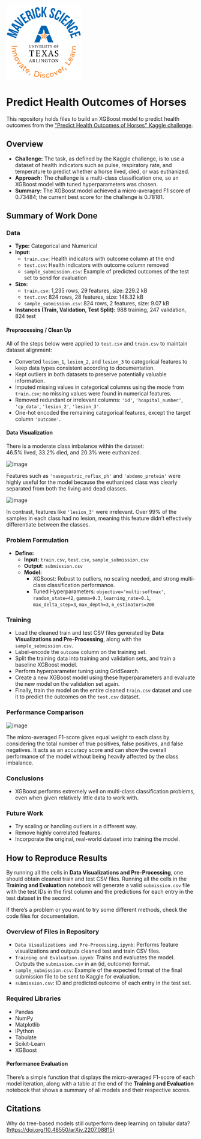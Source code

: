 ![](UTA-DataScience-Logo.png)

# Predict Health Outcomes of Horses

This repository holds files to build an XGBoost model to predict health outcomes from the ["Predict Health Outcomes of Horses" Kaggle challenge](https://www.kaggle.com/competitions/playground-series-s3e22).

## Overview

* **Challenge:** The task, as defined by the Kaggle challenge, is to use a dataset of health indicators such as pulse, respiratory rate, and temperature to predict whether a horse lived, died, or was euthanized.
* **Approach:** The challenge is a multi-class classification one, so an XGBoost model with tuned hyperparameters was chosen.
* **Summary:** The XGBoost model achieved a micro-averaged F1 score of 0.73484; the current best score for the challenge is 0.78181.

## Summary of Work Done

### Data

* **Type:** Categorical and Numerical
* **Input:**
  * `train.csv`: Health indicators with outcome column at the end
  * `test.csv`: Health indicators with outcome column removed
  * `sample_submission.csv`: Example of predicted outcomes of the test set to send for evaluation
* **Size:**
  * `train.csv`: 1,235 rows, 29 features, size: 229.2 kB
  * `test.csv`: 824 rows, 28 features, size: 148.32 kB
  * `sample_submission.csv`: 824 rows, 2 features, size: 9.07 kB
* **Instances (Train, Validation, Test Split):** 988 training, 247 validation, 824 test

#### Preprocessing / Clean Up

All of the steps below were applied to `test.csv` and `train.csv` to maintain dataset alignment:

* Converted `lesion_1`, `lesion_2`, and `lesion_3` to categorical features to keep data types consistent according to documentation.
* Kept outliers in both datasets to preserve potentially valuable information.
* Imputed missing values in categorical columns using the mode from `train.csv`; no missing values were found in numerical features.
* Removed redundant or irrelevant columns: `'id'`, `'hospital_number'`, `'cp_data'`, `'lesion_2'`, `'lesion_3'`.
* One-hot encoded the remaining categorical features, except the target column `'outcome'`.

#### Data Visualization

There is a moderate class imbalance within the dataset:  
46.5% lived, 33.2% died, and 20.3% were euthanized.

![image](https://github.com/user-attachments/assets/a9a3a618-1bcd-4374-ba22-255d89564d2b)

Features such as `'nasogastric_reflux_ph'` and `'abdomo_protein'` were highly useful for the model because the euthanized class was clearly separated from both the living and dead classes.

![image](https://github.com/user-attachments/assets/bcab9bb3-6dd7-416e-b7a3-12fdf848007a)

In contrast, features like `'lesion_3'` were irrelevant. Over 99% of the samples in each class had no lesion, meaning this feature didn’t effectively differentiate between the classes.

### Problem Formulation

* **Define:**
  * **Input:** `train.csv`, `test.csv`, `sample_submission.csv`
  * **Output:** `submission.csv`
  * **Model:**
    * XGBoost: Robust to outliers, no scaling needed, and strong multi-class classification performance.
    * Tuned Hyperparameters: `objective='multi:softmax'`, `random_state=42`, `gamma=0.3`, `learning_rate=0.1`, `max_delta_step=3`, `max_depth=3`, `n_estimators=200`

### Training

* Load the cleaned train and test CSV files generated by **Data Visualizations and Pre-Processing**, along with the `sample_submission.csv`.
* Label-encode the `outcome` column on the training set.
* Split the training data into training and validation sets, and train a baseline XGBoost model.
* Perform hyperparameter tuning using GridSearch.
* Create a new XGBoost model using these hyperparameters and evaluate the new model on the validation set again.
* Finally, train the model on the entire cleaned `train.csv` dataset and use it to predict the outcomes on the `test.csv` dataset.

### Performance Comparison

![image](https://github.com/user-attachments/assets/c47c0cd7-cf77-4aaa-8b23-61d8773984dc)

The micro-averaged F1-score gives equal weight to each class by considering the total number of true positives, false positives, and false negatives. It acts as an accuracy score and can show the overall performance of the model without being heavily affected by the class imbalance.

### Conclusions

* XGBoost performs extremely well on multi-class classification problems, even when given relatively little data to work with.

### Future Work

* Try scaling or handling outliers in a different way.
* Remove highly correlated features.
* Incorporate the original, real-world dataset into training the model.

## How to Reproduce Results

By running all the cells in **Data Visualizations and Pre-Processing**, one should obtain cleaned train and test CSV files. Running all the cells in the **Training and Evaluation** notebook will generate a valid `submission.csv` file with the test IDs in the first column and the predictions for each entry in the test dataset in the second.

If there’s a problem or you want to try some different methods, check the code files for documentation.

### Overview of Files in Repository

* `Data Visualizations and Pre-Processing.ipynb`: Performs feature visualizations and outputs cleaned test and train CSV files.
* `Training and Evaluation.ipynb`: Trains and evaluates the model. Outputs the `submission.csv` in an (id, outcome) format.
* `sample_submission.csv`: Example of the expected format of the final submission file to be sent to Kaggle for evaluation.
* `submission.csv`: ID and predicted outcome of each entry in the test set.

### Required Libraries

* Pandas
* NumPy
* Matplotlib
* IPython
* Tabulate
* Scikit-Learn
* XGBoost

#### Performance Evaluation

There’s a simple function that displays the micro-averaged F1-score of each model iteration, along with a table at the end of the **Training and Evaluation** notebook that shows a summary of all models and their respective scores.

## Citations

Why do tree-based models still outperform deep learning on tabular data? [(https://doi.org/10.48550/arXiv.2207.08815)](https://doi.org/10.48550/arXiv.2207.08815)
